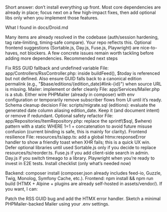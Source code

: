 Short answer: don’t install everything up front. Most core dependencies are already in place; focus next on a few high‑impact fixes, then add optional libs only when you implement those features.

What I found in docs/Droid.md

Many items are already resolved in the codebase (auth/session hardening, tag rate‑limiting, timing‑safe compare). Your repo reflects this.
Optional frontend suggestions (Sortable.js, Day.js, Fuse.js, Playwright) are nice-to-haves, not blockers.
A few concrete issues remain worth tackling before adding more dependencies.
Recommended next steps

Fix RSS GUID fallback and undefined variable
File: app/Controllers/RssController.php: inside buildFeed(), $today is referenced but not defined. Also ensure GUID falls back to a canonical edition permalink (e.g., "$base/editions/{edition_date}#link-{id}") when source URL is missing.
Mailer: implement or defer cleanly
File: app/Services/Mailer.php is a stub. Either wire PHPMailer (already in composer) with env configuration or temporarily remove subscriber flows from UI until it’s ready.
Schema cleanup decision
File: scripts/migrate.sql (editions): evaluate the generated date column aliasing edition_date. Keep it (and document intent) or remove if redundant.
Optional safety refactor
File: app/Repositories/ItemRepository.php: replace the sprintf($sql, $where) pattern with a static WHERE 1=1 + concatenation to avoid future misuse confusion (current binding is safe, this is mainly for clarity).
Frontend resilience
File: resources/ts/app.ts: add a global htmx:responseError handler to show a friendly toast when XHR fails; this is a quick UX win.
Defer optional libraries until used
Sortable.js only if you decide to replace resources/ts/reorder.ts.
Fuse.js if you add client-side search in admin.
Day.js if you switch timeago to a library.
Playwright when you’re ready to invest in E2E tests.
Install checklist (only what’s needed now)

Backend: composer install (composer.json already includes feed-io, Guzzle, Twig, Monolog, Symfony Cache, etc.).
Frontend: npm install && npm run build (HTMX + Alpine + plugins are already self-hosted in assets/vendor/).
If you want, I can:

Patch the RSS GUID bug and add the HTMX error handler.
Sketch a minimal PHPMailer-backed Mailer using your .env settings.
